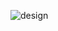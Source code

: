 ![design](https://user-images.githubusercontent.com/114237174/206859595-8c39692a-8b1a-49ad-b411-1f3287ee8e17.png)
